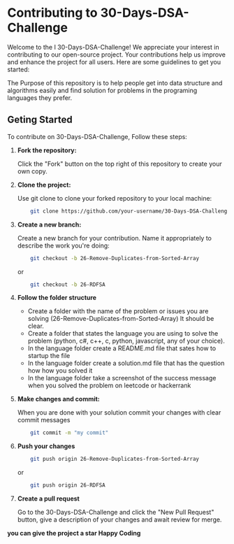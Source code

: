 # Contributing to 30-Days-DSA-Challenge

Welcome to the I 30-Days-DSA-Challenge! We appreciate your interest in contributing to our open-source project. Your contributions help us improve and enhance the project for all users. Here are some guidelines to get you started:

The Purpose of this repository is to help people get into data structure and algorithms easily and find solution for problems in the programing languages they prefer.

## Geting Started

To contribute on 30-Days-DSA-Challenge, Follow these steps:

1. **Fork the repository:**

    Click the "Fork" button on the top right of this repository to create your own copy.

2. **Clone the project:**

    Use git clone to clone your forked repository to your local machine:

    ``` bash
        git clone https://github.com/your-username/30-Days-DSA-Challenge.git
    ```

3. **Create a new branch:**

    Create a new branch for your contribution. Name it appropriately to describe the work you're doing:

    ```bash
        git checkout -b 26-Remove-Duplicates-from-Sorted-Array
    ```

    or

    ```bash
        git checkout -b 26-RDFSA
    ```

4. **Follow the folder structure**

    - Create a folder with the name of the problem or issues you are solving (26-Remove-Duplicates-from-Sorted-Array) It should be clear.
    - Create a folder that states the language you are using to solve the problem (python, c#, c++, c, python, javascript, any of your choice).
    - In the language folder create a README.md file that sates how to startup the file
    - In the language folder create a solution.md file that has the question how how you solved it
    - In the language folder take a screenshot of the success message when you solved the problem on leetcode or hackerrank

5. **Make changes and commit:**

    When you are done with your solution commit your changes with clear commit messages

    ```bash
        git commit -m "my commit"
    ```
5. **Push your changes**

    ```bash
        git push origin 26-Remove-Duplicates-from-Sorted-Array
    ```

    or

    ```bash
        git push origin 26-RDFSA
    ```

6. **Create a pull request**

    Go to the 30-Days-DSA-Challenge and click the "New Pull Request" button, give a description of your changes and await review for merge.

**you can give the project a star Happy Coding**